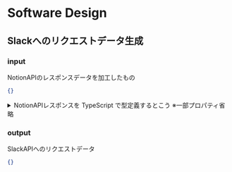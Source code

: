 # Software Design

## Slackへのリクエストデータ生成

### input

NotionAPIのレスポンスデータを加工したもの

```json
{}
```

<details><summary>NotionAPIレスポンスを TypeScript で型定義するとこう ※一部プロパティ省略</summary>

```ts
type NotionAPIResponse = {
  object: 'list';
  results: {
    object: string;
    id: string;
    parent: {
      type: string;
      block_id: string;
    };
    created_time: Date;
    last_edited_time: Date;
    created_by: {
      object: string;
      id: string;
    };
    last_edited_by: {
      object: string;
      id: string;
    };
    has_children: boolean;
    archived: boolean;
    in_trash: boolean;
    type: string | 'paragraph' | 'bulleted_list_item';
    paragraph?: {
      rich_text: {
        type: string;
        plain_text: string;
      }[];
    };
    bulleted_list_item?: {
      rich_text: {
        type: string;
        plain_text: string;
      }[];
    };
  }[];
  next_cursor: boolean;
  has_more: boolean;
  type: string;
  block: Record<string, any>;
  request_id: string;
};
```

</details>

### output

SlackAPIへのリクエストデータ

```json
{}
```
